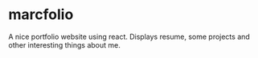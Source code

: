 # marcfolio
A nice portfolio website using react. Displays resume, some projects and other interesting things about me.
